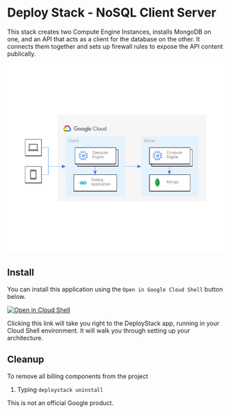 # Deploy Stack - NoSQL Client Server 

This stack creates two Compute Engine Instances, installs MongoDB on one, and 
an API that acts as a client for the database on the other. It connects them
together and sets up firewall rules to expose the API content publically.  

![nosql client server  architecture](architecture.png)

## Install
You can install this application using the `Open in Google Cloud Shell` button 
below. 

<a href="https://ssh.cloud.google.com/cloudshell/editor?cloudshell_git_repo=https%3A%2F%2Fgithub.com%2FGoogleCloudPlatform%2Fdeploystack-nosql-client-server&shellonly=true&cloudshell_image=gcr.io/ds-artifacts-cloudshell/deploystack_custom_image">
    <img alt="Open in Cloud Shell" src="https://gstatic.com/cloudssh/images/open-btn.svg">
</a>

Clicking this link will take you right to the DeployStack app, running in your 
Cloud Shell environment. It will walk you through setting up your architecture.  

## Cleanup 
To remove all billing components from the project
1. Typing `deploystack uninstall`

This is not an official Google product.